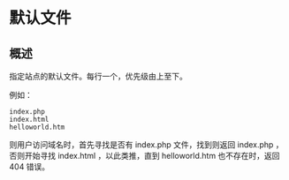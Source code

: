 # 默认文件

## 概述

指定站点的默认文件。每行一个，优先级由上至下。

例如：

```
index.php
index.html
helloworld.htm
```

则用户访问域名时，首先寻找是否有 index.php 文件，找到则返回 index.php ，否则开始寻找 index.html ，以此类推，直到 helloworld.htm 也不存在时，返回 404 错误。